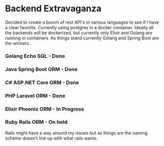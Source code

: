 # Backend Extravaganza
Decided to create a bunch of rest API's in various languages to see if I have a clear favorite. Currently using postgres in a docker container. Ideally all the backends will be dockerized, but currently only Elixir and Golang are running in containers. As things stand currently Golang and Spring Boot are the winners.

### Golang Echo SQL - Done
### Java Spring Boot ORM - Done
### C# ASP.NET Core ORM - Done
### PHP Laravel ORM - Done
### Elixir Phoenix ORM - In Progress
### Ruby Rails ORM - On hold
Rails might have a way around my issues but as things are the naming scheme doesn't line up with what rails wants.
